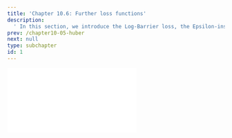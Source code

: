 ```yaml
---
title: 'Chapter 10.6: Further loss functions'
description:
  ' In this section, we introduce the Log-Barrier loss, the Epsilon-insensitive loss and the Quantile loss. '
prev: /chapter10-05-huber
next: null
type: subchapter
id: 1
---
```



<!-- Hier jetzt die neuen Links einpflegen -->

<!--
<exercise id="1" title="Video Lecture">
<iframe width="100%" height="480" src="https://www.youtube.com/embed/OVD0HDZ39IU" frameborder="0" allow="accelerometer; autoplay; encrypted-media; gyroscope; picture-in-picture" allowfullscreen></iframe>
</exercise>
-->


<exercise id="2" title="Slides">
<object data="pdfs/10/slides-regression-further-losses.pdf" type="application/pdf" style="width:100%;height:480px">
    <embed src="pdfs/10/slides-regression-further-losses.pdf" type="application/pdf" />
</object>
</exercise>


